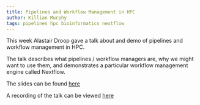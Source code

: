 ```yaml
---
title: Pipelines and Workflow Management in HPC
author: Killian Murphy
tags: pipelines hpc bioinformatics nextflow
---
```

This week Alastair Droop gave a talk about and demo of pipelines and workflow management in HPC.

The talk describes what pipelines / workflow managers are, why we might want to use them, and demonstrates a particular workflow management engine called Nextflow.

The slides can be found [here][slides]

A recording of the talk can be viewed [here][recording]

[slides]: https://researchcodingclub.github.io/slides/2024-06-12-pipelines-in-hpc.pdf
[recording]: https://eu-lti.bbcollab.com/recording/0423cf65695d4404a25690e7e6662286
